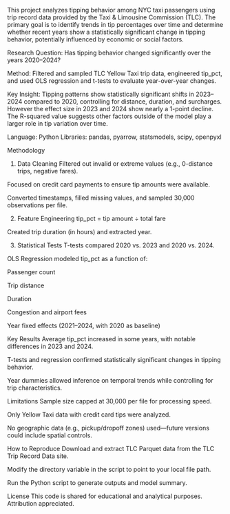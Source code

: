 This project analyzes tipping behavior among NYC taxi passengers using trip record data provided by the Taxi & Limousine Commission (TLC). The primary goal is to identify trends in tip percentages over time and determine whether recent years show a statistically significant change in tipping behavior, potentially influenced by economic or social factors.

Research Question: Has tipping behavior changed significantly over the years 2020–2024?

Method: Filtered and sampled TLC Yellow Taxi trip data, engineered tip_pct, and used OLS regression and t-tests to evaluate year-over-year changes.

Key Insight: Tipping patterns show statistically significant shifts in 2023–2024 compared to 2020, controlling for distance, duration, and surcharges. However the effect size in 2023 and 2024 show nearly a 1-point decline. The R-squared value suggests other factors outside of the model play a larger role in tip variation over time. 

Language: Python
Libraries: pandas, pyarrow, statsmodels, scipy, openpyxl


Methodology
1. Data Cleaning
Filtered out invalid or extreme values (e.g., 0-distance trips, negative fares).

Focused on credit card payments to ensure tip amounts were available.

Converted timestamps, filled missing values, and sampled 30,000 observations per file.

2. Feature Engineering
tip_pct = tip amount ÷ total fare

Created trip duration (in hours) and extracted year.

3. Statistical Tests
T-tests compared 2020 vs. 2023 and 2020 vs. 2024.

OLS Regression modeled tip_pct as a function of:

Passenger count

Trip distance

Duration

Congestion and airport fees

Year fixed effects (2021–2024, with 2020 as baseline)

Key Results
Average tip_pct increased in some years, with notable differences in 2023 and 2024.

T-tests and regression confirmed statistically significant changes in tipping behavior.

Year dummies allowed inference on temporal trends while controlling for trip characteristics.

Limitations
Sample size capped at 30,000 per file for processing speed.

Only Yellow Taxi data with credit card tips were analyzed.

No geographic data (e.g., pickup/dropoff zones) used—future versions could include spatial controls.

How to Reproduce
Download and extract TLC Parquet data from the TLC Trip Record Data site.

Modify the directory variable in the script to point to your local file path.

Run the Python script to generate outputs and model summary.

License
This code is shared for educational and analytical purposes. Attribution appreciated.
